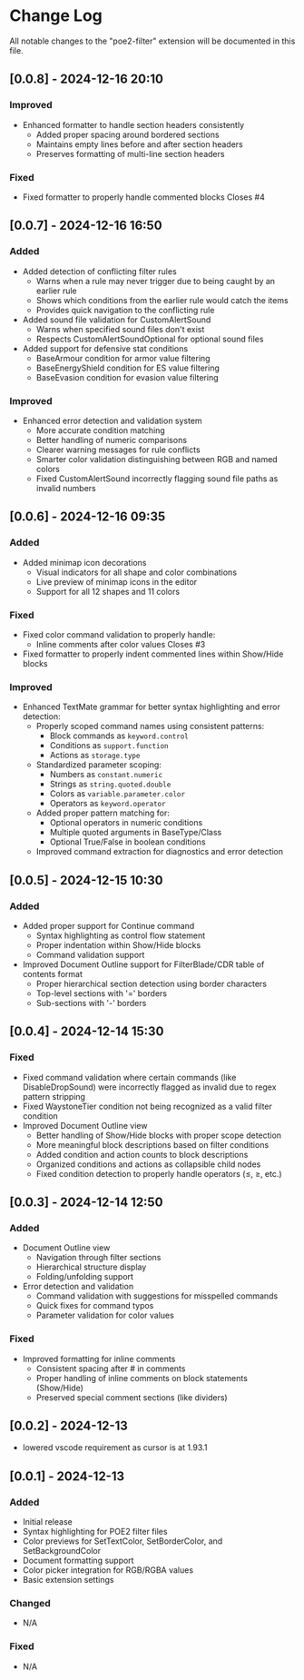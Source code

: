 # Change Log

All notable changes to the "poe2-filter" extension will be documented in this file.

## [0.0.8] - 2024-12-16 20:10

### Improved

- Enhanced formatter to handle section headers consistently
  - Added proper spacing around bordered sections
  - Maintains empty lines before and after section headers
  - Preserves formatting of multi-line section headers

### Fixed

- Fixed formatter to properly handle commented blocks Closes #4

## [0.0.7] - 2024-12-16 16:50

### Added

- Added detection of conflicting filter rules
  - Warns when a rule may never trigger due to being caught by an earlier rule
  - Shows which conditions from the earlier rule would catch the items
  - Provides quick navigation to the conflicting rule
- Added sound file validation for CustomAlertSound
  - Warns when specified sound files don't exist
  - Respects CustomAlertSoundOptional for optional sound files
- Added support for defensive stat conditions
  - BaseArmour condition for armor value filtering
  - BaseEnergyShield condition for ES value filtering
  - BaseEvasion condition for evasion value filtering

### Improved

- Enhanced error detection and validation system
  - More accurate condition matching
  - Better handling of numeric comparisons
  - Clearer warning messages for rule conflicts
  - Smarter color validation distinguishing between RGB and named colors
  - Fixed CustomAlertSound incorrectly flagging sound file paths as invalid numbers

## [0.0.6] - 2024-12-16 09:35

### Added

- Added minimap icon decorations
  - Visual indicators for all shape and color combinations
  - Live preview of minimap icons in the editor
  - Support for all 12 shapes and 11 colors

### Fixed

- Fixed color command validation to properly handle:
  - Inline comments after color values Closes #3
- Fixed formatter to properly indent commented lines within Show/Hide blocks

### Improved

- Enhanced TextMate grammar for better syntax highlighting and error detection:
  - Properly scoped command names using consistent patterns:
    - Block commands as `keyword.control`
    - Conditions as `support.function`
    - Actions as `storage.type`
  - Standardized parameter scoping:
    - Numbers as `constant.numeric`
    - Strings as `string.quoted.double`
    - Colors as `variable.parameter.color`
    - Operators as `keyword.operator`
  - Added proper pattern matching for:
    - Optional operators in numeric conditions
    - Multiple quoted arguments in BaseType/Class
    - Optional True/False in boolean conditions
  - Improved command extraction for diagnostics and error detection

## [0.0.5] - 2024-12-15 10:30

### Added

- Added proper support for Continue command
  - Syntax highlighting as control flow statement
  - Proper indentation within Show/Hide blocks
  - Command validation support
- Improved Document Outline support for FilterBlade/CDR table of contents format
  - Proper hierarchical section detection using border characters
  - Top-level sections with '=' borders
  - Sub-sections with '-' borders

## [0.0.4] - 2024-12-14 15:30

### Fixed

- Fixed command validation where certain commands (like DisableDropSound) were incorrectly flagged as invalid due to regex pattern stripping
- Fixed WaystoneTier condition not being recognized as a valid filter condition
- Improved Document Outline view
  - Better handling of Show/Hide blocks with proper scope detection
  - More meaningful block descriptions based on filter conditions
  - Added condition and action counts to block descriptions
  - Organized conditions and actions as collapsible child nodes
  - Fixed condition detection to properly handle operators (≤, ≥, etc.)

## [0.0.3] - 2024-12-14 12:50

### Added

- Document Outline view
  - Navigation through filter sections
  - Hierarchical structure display
  - Folding/unfolding support
- Error detection and validation
  - Command validation with suggestions for misspelled commands
  - Quick fixes for command typos
  - Parameter validation for color values

### Fixed

- Improved formatting for inline comments
  - Consistent spacing after # in comments
  - Proper handling of inline comments on block statements (Show/Hide)
  - Preserved special comment sections (like dividers)

## [0.0.2] - 2024-12-13

- lowered vscode requirement as cursor is at 1.93.1

## [0.0.1] - 2024-12-13

### Added

- Initial release
- Syntax highlighting for POE2 filter files
- Color previews for SetTextColor, SetBorderColor, and SetBackgroundColor
- Document formatting support
- Color picker integration for RGB/RGBA values
- Basic extension settings

### Changed

- N/A

### Fixed

- N/A
